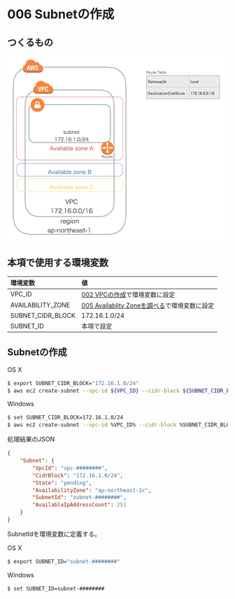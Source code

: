 # 006 Subnetの作成

## つくるもの

![](/img/vpc/vpc006.png)

## 本項で使用する環境変数

|環境変数|値|
|:--|:--|
|VPC_ID|[002 VPCの作成](/vpc/002_create_vpc.md)で環境変数に設定|
|AVAILABILITY_ZONE|[005 Availablity Zoneを調べる](/vpc/005_describe_availability_zone.md)で環境変数に設定|
|SUBNET_CIDR_BLOCK|172.16.1.0/24|
|SUBNET_ID|本項で設定|

## Subnetの作成

OS X

```bash
$ export SUBNET_CIDR_BLOCK="172.16.1.0/24"
$ aws ec2 create-subnet --vpc-id ${VPC_ID} --cidr-block ${SUBNET_CIDR_BLOCK} --availability-zone ${AVAILABILITY_ZONE}
```

Windows


```bash
$ set SUBNET_CIDR_BLOCK=172.16.1.0/24
$ aws ec2 create-subnet --vpc-id %VPC_ID% --cidr-block %SUBNET_CIDR_BLOCK% --availability-zone %AVAILABILITY_ZONE%
```

処理結果のJSON

```json
{
    "Subnet": {
        "VpcId": "vpc-########", 
        "CidrBlock": "172.16.1.0/24", 
        "State": "pending", 
        "AvailabilityZone": "ap-northeast-1c", 
        "SubnetId": "subnet-########", 
        "AvailableIpAddressCount": 251
    }
}
```

SubnetIdを環境変数に定義する。

OS X

```bash
$ export SUBNET_ID="subnet-########"
```

Windows

```bash
$ set SUBNET_ID=subnet-########
```